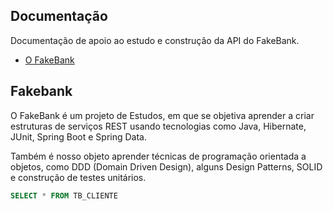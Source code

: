 ## Documentação

Documentação de apoio ao estudo e construção da API do FakeBank.

* [O FakeBank](#fakebank)

## Fakebank

O FakeBank é um projeto de Estudos, em que se objetiva aprender a criar estruturas de serviços REST usando tecnologias como Java, Hibernate, JUnit, Spring Boot e Spring Data.

Também é nosso objeto aprender técnicas de programação orientada a objetos, como DDD (Domain Driven Design), alguns Design Patterns, SOLID e construção de testes unitários.

```sql
SELECT * FROM TB_CLIENTE
```
